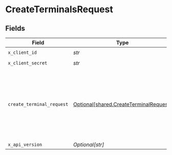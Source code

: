 # CreateTerminalsRequest


## Fields

| Field                                                                                                                                             | Type                                                                                                                                              | Required                                                                                                                                          | Description                                                                                                                                       | Example                                                                                                                                           |
| ------------------------------------------------------------------------------------------------------------------------------------------------- | ------------------------------------------------------------------------------------------------------------------------------------------------- | ------------------------------------------------------------------------------------------------------------------------------------------------- | ------------------------------------------------------------------------------------------------------------------------------------------------- | ------------------------------------------------------------------------------------------------------------------------------------------------- |
| `x_client_id`                                                                                                                                     | *str*                                                                                                                                             | :heavy_check_mark:                                                                                                                                | N/A                                                                                                                                               |                                                                                                                                                   |
| `x_client_secret`                                                                                                                                 | *str*                                                                                                                                             | :heavy_check_mark:                                                                                                                                | N/A                                                                                                                                               |                                                                                                                                                   |
| `create_terminal_request`                                                                                                                         | [Optional[shared.CreateTerminalRequest]](../../models/shared/createterminalrequest.md)                                                            | :heavy_minus_sign:                                                                                                                                | N/A                                                                                                                                               | {<br/>"terminal_id": 1,<br/>"terminal_name": "Jane Doe",<br/>"terminal_phone_no": 9876543210,<br/>"terminal_area": "Bangalore",<br/>"terminal_note": "POS Vertical"<br/>} |
| `x_api_version`                                                                                                                                   | *Optional[str]*                                                                                                                                   | :heavy_minus_sign:                                                                                                                                | N/A                                                                                                                                               |                                                                                                                                                   |